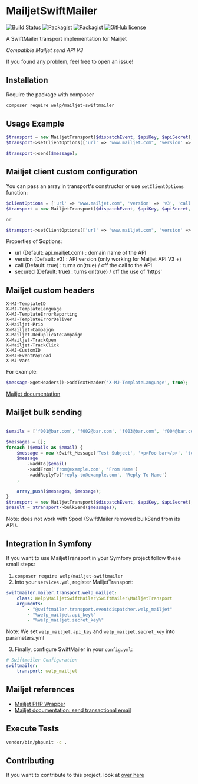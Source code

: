 # MailjetSwiftMailer

[![Build Status](https://travis-ci.org/welpdev/MailjetSwiftMailer.svg?branch=master)](https://travis-ci.org/welpdev/MailjetSwiftMailer)
[![Packagist](https://img.shields.io/packagist/v/welp/mailjet-swiftmailer.svg)](https://packagist.org/packages/welp/mailjet-swiftmailer)
[![Packagist](https://img.shields.io/packagist/dt/welp/mailjet-swiftmailer.svg)](https://packagist.org/packages/welp/mailjet-swiftmailer)
[![GitHub license](https://img.shields.io/badge/license-MIT-blue.svg)](https://github.com/welpdev/MailjetSwiftMailer/blob/master/LICENSE.md)

A SwiftMailer transport implementation for Mailjet

*Compatible Mailjet send API V3*

If you found any problem, feel free to open an issue!

## Installation

Require the package with composer

```bash
composer require welp/mailjet-swiftmailer
```

## Usage Example

```php
$transport = new MailjetTransport($dispatchEvent, $apiKey, $apiSecret);
$transport->setClientOptions(['url' => "www.mailjet.com", 'version' => 'v3', 'call' => true]); // optional

$transport->send($message);
```

## Mailjet client custom configuration

You can pass an array in transport's constructor or use `setClientOptions` function:

```php
$clientOptions = ['url' => "www.mailjet.com", 'version' => 'v3', 'call' => false];
$transport = new MailjetTransport($dispatchEvent, $apiKey, $apiSecret, $clientOptions);

or

$transport->setClientOptions(['url' => "www.mailjet.com", 'version' => 'v3', 'call' => true]);
```

Properties of $options:

* url (Default: api.mailjet.com) : domain name of the API
* version (Default: v3) : API version (only working for Mailjet API V3 +)
* call (Default: true) : turns on(true) / off the call to the API
* secured (Default: true) : turns on(true) / off the use of 'https'

## Mailjet custom headers

    X-MJ-TemplateID
    X-MJ-TemplateLanguage
    X-MJ-TemplateErrorReporting
    X-MJ-TemplateErrorDeliver
    X-Mailjet-Prio
    X-Mailjet-Campaign
    X-Mailjet-DeduplicateCampaign
    X-Mailjet-TrackOpen
    X-Mailjet-TrackClick
    X-MJ-CustomID
    X-MJ-EventPayLoad
    X-MJ-Vars

For example:

```php
$message->getHeaders()->addTextHeader('X-MJ-TemplateLanguage', true);
```

[Mailjet documentation](https://dev.mailjet.com/guides/#send-api-json-properties)

## Mailjet bulk sending

```php

$emails = ['f001@bar.com', 'f002@bar.com', 'f003@bar.com', 'f004@bar.com', 'f005@bar.com', 'f006@bar.com', ...]

$messages = [];
foreach ($emails as $email) {
    $message = new \Swift_Message('Test Subject', '<p>Foo bar</p>', 'text/html');
    $message
        ->addTo($email)
        ->addFrom('from@example.com', 'From Name')
        ->addReplyTo('reply-to@example.com', 'Reply To Name')
    ;

    array_push($messages, $message);
}
$transport = new MailjetTransport($dispatchEvent, $apiKey, $apiSecret);
$result = $transport->bulkSend($messages);

```

Note: does not work with Spool (SwiftMailer removed bulkSend from its API).

## Integration in Symfony

If you want to use MailjetTransport in your Symfony project follow these small steps:

1. `composer require welp/mailjet-swiftmailer`
2. Into your `services.yml`, register MailjetTransport:

```yaml
swiftmailer.mailer.transport.welp_mailjet:
    class: Welp\MailjetSwiftMailer\SwiftMailer\MailjetTransport
    arguments:
        - "@swiftmailer.transport.eventdispatcher.welp_mailjet"
        - "%welp_mailjet.api_key%"
        - "%welp_mailjet.secret_key%"
```

Note: We set `welp_mailjet.api_key` and `welp_mailjet.secret_key` into parameters.yml

3. Finally, configure SwiftMailer in your `config.yml`:

```yaml
# Swiftmailer Configuration
swiftmailer:
    transport: welp_mailjet
```

## Mailjet references

* [Mailjet PHP Wrapper](https://github.com/mailjet/mailjet-apiv3-php)
* [Mailjet documentation: send transactional email](https://dev.mailjet.com/guides/#send-transactional-email)

## Execute Tests

```bash
vendor/bin/phpunit -c .
```

## Contributing

If you want to contribute to this project, look at [over here](CONTRIBUTING.md)
